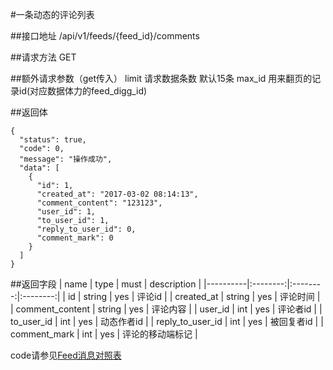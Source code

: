 #一条动态的评论列表

##接口地址
/api/v1/feeds/{feed_id}/comments

##请求方法
GET

##额外请求参数（get传入）
limit 请求数据条数  默认15条
max_id 用来翻页的记录id(对应数据体力的feed_digg_id)


##返回体
```json5
{
  "status": true,
  "code": 0,
  "message": "操作成功",
  "data": [
    {
      "id": 1,
      "created_at": "2017-03-02 08:14:13",
      "comment_content": "123123",
      "user_id": 1,
      "to_user_id": 1,
      "reply_to_user_id": 0,
      "comment_mark": 0
    }
  ]
}
```

##返回字段
| name     | type     | must     | description |
|----------|:--------:|:--------:|:--------:|
| id  | string      | yes      | 评论id |
| created_at | string	  | yes		 | 评论时间 |
| comment_content     | string  	  | yes 	 | 评论内容 |
| user_id     | int      | yes    | 评论者id |
| to_user_id     | int      | yes    | 动态作者id |
| reply_to_user_id     | int      | yes    | 被回复者id |
| comment_mark | int  | yes    | 评论的移动端标记 |

code请参见[Feed消息对照表](Feed消息对照表.md)
